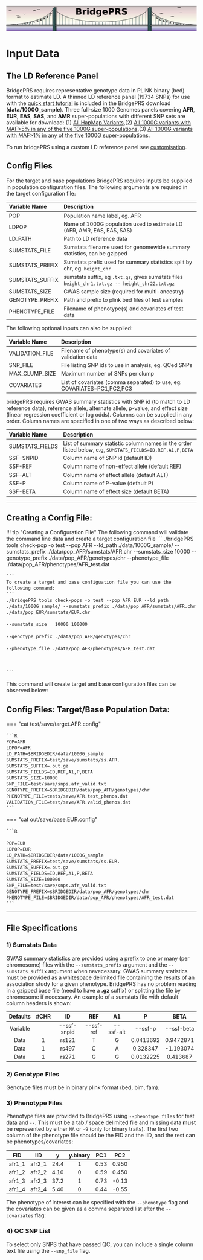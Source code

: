 ![Screenshot](img/slim/guide_logo2.png) 
# Input Data


## The LD Reference Panel  

BridgePRS requires representative genotype data in PLINK binary (bed)
format to estimate LD.  A thinned LD reference panel (19734 SNPs)
for use with the [quick start tutorial](quikstart_demo.md) is included 
in the BridgePRS download (**data/1000G_sample**). Three full-size 1000 Genomes panels 
covering **AFR**, **EUR**, **EAS**, **SAS**, and **AMR** super-populations with 
different SNP sets are available for download: 
(1) [All HapMap Variants](https://drive.google.com/file/d/1D0ZtPrvkvznKfHjlwo6BkYIvWFIRF_9g/view?usp=drive_link),(2) [All 1000G variants with MAF>5% in any of the five 1000G super-populations](https://drive.google.com/file/d/1c3BamSz1JpXr0QQIfyI_1nUfe0SRNXKa/view?usp=drive_link),(3) [All 1000G variants with MAF>1% in any of the five 1000G super-populations](https://drive.google.com/file/d/18xgsyDymbjeSOv1QS2ULQFaru5NVjwGR/view?usp=drive_link).


To run bridgePRS using a custom LD reference panel see [customisation](guide_customization.md).

## Config Files 


For the target and base populations BridgePRS requires inputs be supplied in population configuration files.  The following arguments are required in the target configuration file: 

|Variable Name|Description|
|:--|:--|
|POP                 | Population name label, eg. AFR | 
|LDPOP               | Name of 1000G population used to estimate LD (AFR, AMR, EAS, EAS, SAS) | 
|LD_PATH             | Path to LD reference data | 
|SUMSTATS_FILE       | Sumstats filename used for genomewide summary statistics, can be gzipped | 
|SUMSTATS_PREFIX     | Sumstats prefix used for summary statistics split by chr, eg. `height_chr`|
|SUMSTATS_SUFFIX     | sumstats suffix, eg `.txt.gz`, gives sumstats files `height_chr1.txt.gz -- height_chr22.txt.gz` |
|SUMSTATS_SIZE       | GWAS sample size (required for multi-ancestry)| 
|GENOTYPE_PREFIX     | Path and prefix to plink bed files of test samples | 
|PHENOTYPE_FILE      | Filename of phenotype(s) and covariates of test data | 

The following optional inputs can also be supplied: 

|Variable Name|Description|
|:--|:--|
| VALIDATION_FILE  | Filename of phenotype(s) and covariates of validation data |
| SNP_FILE       | File listing SNP ids to use in analysis, eg. QCed SNPs | 
| MAX_CLUMP_SIZE| Maximum number of SNPs per clump  | 
| COVARIATES | List of covariates (comma separated) to use, eg: COVARIATES=PC1,PC2,PC3| 

bridgePRS requires GWAS summary statistics with SNP id (to match to LD
reference data), reference allele, alternate allele, p-value, and
effect size (linear regression coefficient or log odds). Columns can
be supplied in any order. Column names are specified in one of two
ways as described below:

|Variable Name|Description|
|:--|:--|
|SUMSTATS_FIELDS| List of summary statistic column names in the order listed below, e.g, `SUMSTATS_FIELDS=ID,REF,A1,P,BETA`|
|SSF-SNPID   | Column name of SNP id (default ID) | 
|SSF-REF    | Column name of non-effect allele (default REF)|
|SSF-ALT    | Column name of effect allele (default ALT)|
|SSF-P    | Column name of P-value (default P)| 
|SSF-BETA   | Column name of effect size (default BETA)| 

<!--
|Input|Variable Name|Example|
|:-:|:-:|:-:|
|Sumstats Fields    |SUMSTATS_FIELDS   | DEFAULT: SUMSTATS_FIELDS=ID,REF,A1,P,BETA| 
|b1) SNP Field     |SSF-SNPID   | Sumstats Field Name for SNP-ID | 
|b2) Field     |SSF-REF    | Sumstats Field Name for Ref Base |
|b3) Alt Field     |SSF-ALT    | Sumstats Field Name for Alt Base |
|b4) Pval Field     |SSF-P    | Sumstats Field Name for Pvalue | 
|b5) Beta Field     |SSF-BETA   | Sumstats Field Name for Beta | 
-->

---


## Creating a Config File: 


!!! tip "Creating a Configuration File"
    The following command will validate the command line data and create a target configuration file 
    ```
    ./bridgePRS tools check-pop -o test --pop AFR --ld_path ./data/1000G_sample/ --sumstats_prefix ./data/pop_AFR/sumstats/AFR.chr 
                                                                                     --sumstats_size   10000
                                                                                     --genotype_prefix ./data/pop_AFR/genotypes/chr 
                                                                                     --phenotype_file ./data/pop_AFR/phenotypes/AFR_test.dat


    ```
    To create a target and base configuation file you can use the following command: 
    ```
    ./bridgePRS tools check-pops -o test --pop AFR EUR --ld_path ./data/1000G_sample/ --sumstats_prefix ./data/pop_AFR/sumstats/AFR.chr ./data/pop_EUR/sumstats/EUR.chr 
                                                                                     --sumstats_size   10000 100000 
                                                                                     --genotype_prefix ./data/pop_AFR/genotypes/chr 
                                                                                     --phenotype_file ./data/pop_AFR/phenotypes/AFR_test.dat



    ```
    

This command will create target and base configuration files can be observed below: 



## Config Files: Target/Base Population Data: 

=== "cat test/save/target.AFR.config"

    ```R
    POP=AFR
    LDPOP=AFR
    LD_PATH=$BRIDGEDIR/data/1000G_sample
    SUMSTATS_PREFIX=test/save/sumstats/ss.AFR.
    SUMSTATS_SUFFIX=.out.gz
    SUMSTATS_FIELDS=ID,REF,A1,P,BETA
    SUMSTATS_SIZE=10000
    SNP_FILE=test/save/snps.afr_valid.txt
    GENOTYPE_PREFIX=$BRIDGEDIR/data/pop_AFR/genotypes/chr
    PHENOTYPE_FILE=tests/save/AFR.test_phenos.dat
    VALIDATION_FILE=test/save/AFR.valid_phenos.dat
    ```

=== "cat out/save/base.EUR.config" 

    ```R

    POP=EUR
    LDPOP=EUR
    LD_PATH=$BRIDGEDIR/data/1000G_sample
    SUMSTATS_PREFIX=test/save/sumstats/ss.EUR.
    SUMSTATS_SUFFIX=.out.gz
    SUMSTATS_FIELDS=ID,REF,A1,P,BETA
    SUMSTATS_SIZE=100000
    SNP_FILE=test/save/snps.afr_valid.txt
    GENOTYPE_PREFIX=$BRIDGEDIR/data/pop_AFR/genotypes/chr
    PHENOTYPE_FILE=$BRIDGEDIR/data/pop_AFR/phenotypes/AFR_test.dat
    ```

---

## File Specifications 


### 1) Sumstats Data 

GWAS summary statistics are provided using a prefix to one or many (per chromosome) files with the `--sumstats_prefix` argument and the 
`--sumstats_suffix` argument when nevecessary.  GWAS summary statistics must be provided as a whitespace delimited file containing 
the results of an association study for a given phenotype.  BridgePRS has no problem reading in a gzipped base file 
(need to have a **.gz** suffix) or splitting the file by chromosome if necessary.  An example of a sumstats file with default column headers is shown: 


Defaults|#CHR|ID|REF|A1|P|BETA|
|:-:|:-:|:-:|:-:|:-:|:-:|:-:|
Variable||--ssf-snpid|--ssf-ref|--ssf-alt|--ssf-p|--ssf-beta|
Data|1|rs121|T|G|0.0413692|0.9472871|
Data|1|rs497|C|A|0.328347|-1.193074|
Data|1|rs271|G|G|0.0132225|0.413687|


### 2) Genotype Files

Genotype files must be in binary plink format (bed, bim, fam).

### 3) Phenotype Files
Phenotype files are provided to BridgePRS using
`--phenotype_files` for test data and `--`.  This must be a tab / space delimited file
and missing data **must** be represented by either `NA` or `-9` (only
for binary traits).  The first two column of the phenotype file should
be the FID and the IID, and the rest can be phenotypes/covariates:

|FID|IID|y|y.binary|PC1|PC2|
|:-:|:-:|:-:|:-:|:-:|:-:| 
|afr1_1|afr2_1|24.4|1|0.53|0.950| 
|afr1_2|afr2_2|4.10|0|0.59|0.450| 
|afr1_3|afr2_3|37.2|1|0.73|-0.13| 
|afr1_4|afr2_4|5.40|0|0.44|-0.55| 


The phenotype of interest can be specified with the `--phenotype` flag and the covariates can be given as a comma separated list 
after the `--covariates` flag: 



### 4) QC SNP List 
To select only SNPS that have passed QC, you can include a single column text file using the  `--snp_file` flag. 





